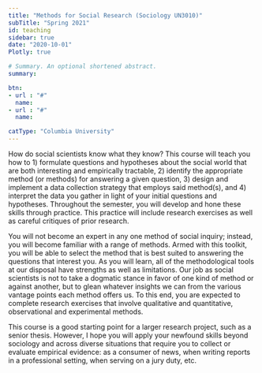 ```yaml
---
title: "Methods for Social Research (Sociology UN3010)"
subTitle: "Spring 2021"
id: teaching
sidebar: true
date: "2020-10-01"
Plotly: true

# Summary. An optional shortened abstract.
summary:  

btn:
- url : "#"
  name: 
- url : "#"
  name: 

catType: "Columbia University"
---
```



How do social scientists know what they know? This course will teach you how to 1) formulate questions and hypotheses about the social world that are both interesting and empirically tractable, 2) identify the appropriate method (or methods) for answering a given question, 3) design and implement a data collection strategy that employs said method(s), and 4) interpret the data you gather in light of your initial questions and hypotheses. Throughout the semester, you will develop and hone these skills through practice. This practice will include research exercises as well as careful critiques of prior research.

You will not become an expert in any one method of social inquiry; instead, you will become familiar with a range of methods. Armed with this toolkit, you will be able to select the method that is best suited to answering the questions that interest you. As you will learn, all of the methodological tools at our disposal have strengths as well as limitations. Our job as social scientists is not to take a dogmatic stance in favor of one kind of method or against another, but to glean whatever insights we can from the various vantage points each method offers us. To this end, you are expected to complete research exercises that involve qualitative and quantitative, observational and experimental methods.

This course is a good starting point for a larger research project, such as a senior thesis. However, I hope you will apply your newfound skills beyond sociology and across diverse situations that require you to collect or evaluate empirical evidence: as a consumer of news, when writing reports in a professional setting, when serving on a jury duty, etc.




